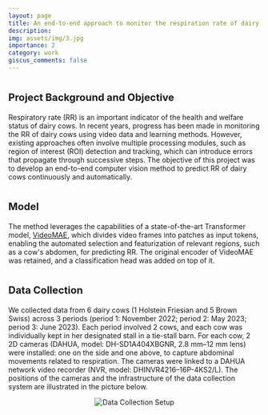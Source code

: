 ```yaml
---
layout: page
title: An end-to-end approach to monitor the respiration rate of dairy cows
description: 
img: assets/img/3.jpg
importance: 2
category: work
giscus_comments: false
---
```


# <span style="font-size: 20px;">Project Background and Objective</span>

Respiratory rate (RR) is an important indicator of the health and welfare status of dairy cows. In recent years, progress has been made in monitoring the RR of dairy cows using video data and learning methods. However, existing approaches often involve multiple processing modules, such as region of interest (ROI) detection and tracking, which can introduce errors that propagate through successive steps. The objective of this project was to develop an end-to-end computer vision method to predict RR of dairy cows continuously and automatically. 

# <span style="font-size: 20px;">Model</span>

The method leverages the capabilities of a state-of-the-art Transformer model, [VideoMAE](https://proceedings.neurips.cc/paper_files/paper/2022/hash/416f9cb3276121c42eebb86352a4354a-Abstract-Conference.html), which divides video frames into patches as input tokens, enabling the automated selection and featurization of relevant regions, such as a cow's abdomen, for predicting RR. The original encoder of VideoMAE was retained, and a classification head was added on top of it. 

# <span style="font-size: 20px;">Data Collection</span>

 We collected data from 6 dairy cows (1 Holstein Friesian and 5 Brown Swiss) across 3 periods (period 1: November 2022; period 2: May 2023; period 3: June 2023). Each period involved 2 cows, and each cow was individually kept in her designated stall in a tie-stall barn. For each cow, 2 2D cameras (DAHUA, model: DH-SD1A404XBGNR, 2.8 mm–12 mm lens) were installed: one on the side and one above, to capture abdominal movements related to respiration. The cameras were linked to a DAHUA network video recorder (NVR, model: DHINVR4216–16P-4KS2/L). The positions of the cameras and the infrastructure of the data collection system are illustrated in the picture below.

 <div style="text-align: center;">
   <img src="{{ site.baseurl }}/assets/img/project2-1.jpg" alt="Data Collection Setup" style="max-width: 100%; height: auto;">
</div>





